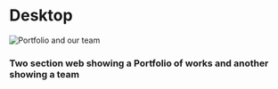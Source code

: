 # Desktop

![Portfolio and our team](https://user-images.githubusercontent.com/73085812/108103170-4f0b9180-7068-11eb-9045-68cd95f517c0.png)


### Two section web showing a Portfolio of works and another showing a team 
